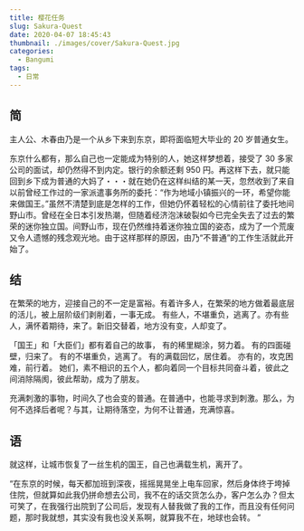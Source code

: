 ```yaml
---
title: 樱花任务
slug: Sakura-Quest
date: 2020-04-07 18:45:43
thumbnail: ./images/cover/Sakura-Quest.jpg
categories:
  - Bangumi
tags:
  - 日常
---
```


## 简

主人公、木春由乃是一个从乡下来到东京，即将面临短大毕业的 20 岁普通女生。

东京什么都有，那么自己也一定能成为特别的人，她这样梦想着，接受了 30 多家公司的面试，却仍然得不到内定。银行的余额还剩 950 円。再这样下去，就只能回到乡下成为普通的大妈了・・・就在她仍在这样纠结的某一天，忽然收到了来自以前曾经工作过的一家派遣事务所的委托：“作为地域小镇振兴的一环，希望你能来做国王。”虽然不清楚到底是怎样的工作，但她仍怀着轻松的心情前往了委托地间野山市。曾经在全日本引发热潮，但随着经济泡沫破裂如今已完全失去了过去的繁荣的迷你独立国。间野山市，现在仍然维持着迷你独立国的姿态，成为了一个荒废又令人遗憾的残念观光地。由于这样那样的原因，由乃“不普通”的工作生活就此开始了。

## 结

在繁荣的地方，迎接自己的不一定是富裕。有着许多人，在繁荣的地方做着最底层的活儿，被上层阶级们剥削着，一事无成。
有些人，不堪重负，逃离了。亦有些人，满怀着期待，来了。新旧交替着，地方没有变，人却变了。

「国王」和「大臣们」都有着自己的故事，
有的稀里糊涂，努力着。
有的四面碰壁，归来了。
有的不堪重负，逃离了。
有的满载回忆，居住着。
亦有的，攻克困难，前行着。
她们，素不相识的五个人，都向着同一个目标共同奋斗着，彼此之间消除隔阂，彼此帮助，成为了朋友。

充满刺激的事物，时间久了也会变的普通。在普通中，也能寻求到刺激。那么，为何不选择后者呢？与其，让期待落空，为何不让普通，充满惊喜。

## 语

就这样，让城市恢复了一丝生机的国王，自己也满载生机，离开了。

“在东京的时候，每天都加班到深夜，摇摇晃晃坐上电车回家，然后身体终于垮掉住院，但就算如此我仍拼命想去公司，我不在的话交货怎么办，客户怎么办？但太可笑了，在我强行出院到了公司后，发现有人替我做了我的工作，而且没有任何问题，那时我就想，其实没有我也没关系啊，就算我不在，地球也会转。 ”
